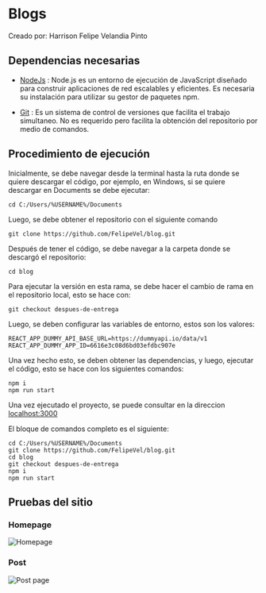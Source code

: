 # Blogs

Creado por: Harrison Felipe Velandia Pinto

## Dependencias necesarias
- [NodeJs](https://nodejs.org/en) : Node.js es un entorno de ejecución de JavaScript diseñado para construir aplicaciones de red escalables y eficientes.
Es necesaria su instalación para utilizar su gestor de paquetes npm.

- [Git](https://git-scm.com/downloads) : Es un sistema de control de versiones que facilita el trabajo simultaneo. No es requerido pero facilita la obtención del repositorio por medio de comandos.

## Procedimiento de ejecución

Inicialmente, se debe navegar desde la terminal hasta la ruta donde se quiere descargar el código, por ejemplo, en Windows, si se quiere descargar en Documents se debe ejecutar:

``` cd C:/Users/%USERNAME%/Documents ```

Luego, se debe obtener el repositorio con el siguiente comando

```git clone https://github.com/FelipeVel/blog.git```

Después de tener el código, se debe navegar a la carpeta donde se descargó el repositorio:

``` cd blog ```

Para ejecutar la versión en esta rama, se debe hacer el cambio de rama en el repositorio local, esto se hace con:

``` git checkout despues-de-entrega ```

Luego, se deben configurar las variables de entorno, estos son los valores:

```
REACT_APP_DUMMY_API_BASE_URL=https://dummyapi.io/data/v1
REACT_APP_DUMMY_APP_ID=6616e3c08d6bd03efdbc907e
```

Una vez hecho esto, se deben obtener las dependencias, y luego, ejecutar el código, esto se hace con los siguientes comandos:

``` 
npm i 
npm run start
```

Una vez ejecutado el proyecto, se puede consultar en la direccion [localhost:3000](http://localhost:3000/)

El bloque de comandos completo es el siguiente:
```
cd C:/Users/%USERNAME%/Documents
git clone https://github.com/FelipeVel/blog.git
cd blog
git checkout despues-de-entrega
npm i 
npm run start
```

## Pruebas del sitio

### Homepage

![Homepage](image.png)

### Post

![Post page](image-1.png)
